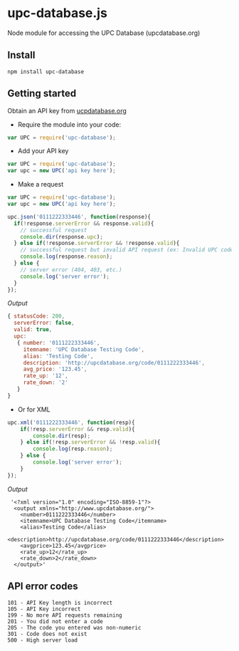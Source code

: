 # upc-database.js
Node module for accessing the UPC Database (upcdatabase.org)

## Install
`npm install upc-database`

## Getting started 
Obtain an API key from [ucpdatabase.org](upcdatabase.org)

+ Require the module into your code: 
```javascript
var UPC = require('upc-database');
```
+ Add your API key
```javascript
var UPC = require('upc-database');
var upc = new UPC('api key here');
```
+ Make a request
```javascript
var UPC = require('upc-database');
var upc = new UPC('api key here');

upc.json('0111222333446', function(response){
  if(!response.serverError && response.valid){
    // successful request
    console.dir(response.upc);
  } else if(!response.serverError && !response.valid){
    // successful request but invalid API request (ex: Invalid UPC code given)
    console.log(response.reason);
  } else {
    // server error (404, 403, etc.)
    console.log('server error'); 
  }
});
```
_Output_
```javascript
{ statusCode: 200,
  serverError: false,
  valid: true,
  upc:
   { number: '0111222333446',
     itemname: 'UPC Database Testing Code',
     alias: 'Testing Code',
     description: 'http://upcdatabase.org/code/0111222333446',
     avg_price: '123.45',
     rate_up: '12',
     rate_down: '2' 
   } 
}
```

+ Or for XML
```javascript
upc.xml('0111222333446', function(resp){
	if(!resp.serverError && resp.valid){
		console.dir(resp);
	} else if(!resp.serverError && !resp.valid){
		console.log(resp.reason); 
	} else {
		console.log('server error');
	}
});
```
_Output_ 
```
 '<?xml version="1.0" encoding="ISO-8859-1"?>
  <output xmlns="http://www.upcdatabase.org/">
    <number>0111222333446</number>
    <itemname>UPC Database Testing Code</itemname>
    <alias>Testing Code</alias>
    <description>http://upcdatabase.org/code/0111222333446</description>
    <avgprice>123.45</avgprice>
    <rate_up>12</rate_up>
    <rate_down>2</rate_down>
  </output>'
```

## API error codes 
```
101 - API Key length is incorrect
105 - API Key incorrect
199 - No more API requests remaining
201 - You did not enter a code
205 - The code you entered was non-numeric
301 - Code does not exist
500 - High server load
```
